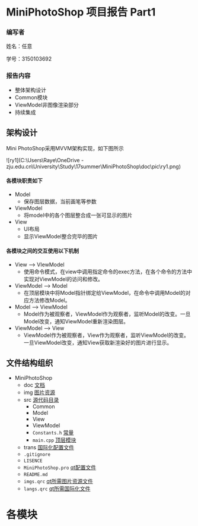 # MiniPhotoShop 项目报告 Part1

### 编写者

姓名：任意 

学号：3150103692

### 报告内容

- 整体架构设计
- Common模块
- ViewModel非图像渲染部分
- 持续集成



## 架构设计

Mini PhotoShop采用MVVM架构实现，如下图所示

![ry1](C:\Users\Raye\OneDrive - zju.edu.cn\University\Study\17summer\MiniPhotoShop\doc\pic\ry1.png)

#### 各模块职责如下

- Model
   - 保存图层数据，当前画笔等参数
- ViewModel
   - 将model中的各个图层整合成一张可显示的图片
- View
   - UI布局
   - 显示ViewModel整合完毕的图片

#### 各模块之间的交互使用以下机制

- View --> VIewModel
  - 使用命令模式，在view中调用指定命令的exec方法，在各个命令的方法中实现对ViewModel的访问和修改。
- ViewModel --> Model
  - 在顶层模块中将Model指针绑定给ViewModel，在命令中调用Model的对应方法修改Model。
- Model --> ViewModel
  - Model作为被观察者，ViewModel作为观察者，监听Model的改变。一旦Model改变，通知ViewModel重新渲染图层。
- ViewModel --> View
  - ViewModel作为被观察者，View作为观察者，监听ViewModel的改变。一旦ViewModel改变，通知View获取新渲染好的图片进行显示。



## 文件结构组织

- MiniPhotoShop
  - doc <u>文档</u>
  - img <u>图片资源</u>
  - src <u>源代码目录</u>
    - Common
    - Model
    - View
    - ViewModel
    - `Constants.h`  <u>常量</u>
    - `main.cpp`  <u>顶层模块</u>
  - trans <u>国际化配置文件</u>
  - `.gitignore`
  - `LISENCE` 
  - `MiniPhotoShop.pro` <u>qt配置文件</u>
  - `README.md` 
  - `imgs.qrc` <u>qt所需图片资源文件</u>
  - `langs.qrc` <u>qt所需国际化文件</u>



# 各模块

